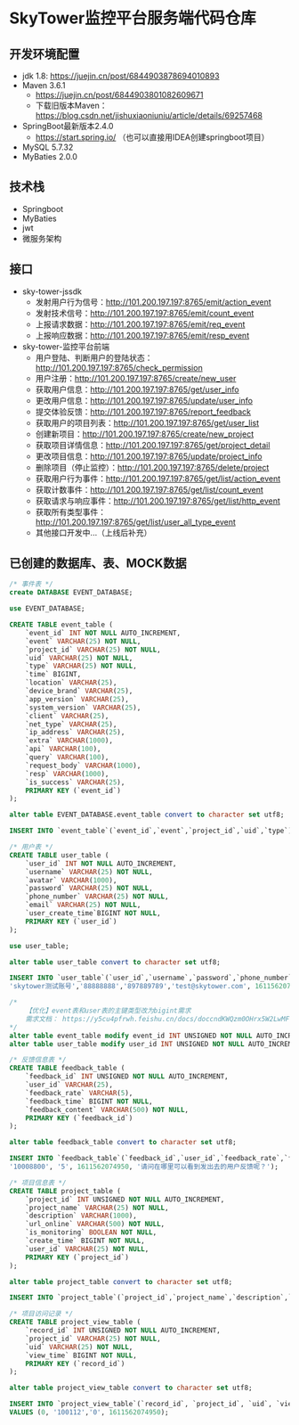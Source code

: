 # SkyTower监控平台服务端代码仓库

## 开发环境配置
- jdk 1.8: https://juejin.cn/post/6844903878694010893 
- Maven 3.6.1
    - https://juejin.cn/post/6844903801082609671 
    - 下载旧版本Maven：https://blog.csdn.net/jishuxiaoniuniu/article/details/69257468
- SpringBoot最新版本2.4.0
    - https://start.spring.io/ （也可以直接用IDEA创建springboot项目）
- MySQL 5.7.32
- MyBaties 2.0.0

## 技术栈
- Springboot
- MyBaties
- jwt
- 微服务架构

## 接口
- sky-tower-jssdk
    - 发射用户行为信号：http://101.200.197.197:8765/emit/action_event
    - 发射技术信号：http://101.200.197.197:8765/emit/count_event
    - 上报请求数据：http://101.200.197.197:8765/emit/req_event
    - 上报响应数据：http://101.200.197.197:8765/emit/resp_event
- sky-tower-监控平台前端
    - 用户登陆、判断用户的登陆状态：http://101.200.197.197:8765/check_permission
    - 用户注册：http://101.200.197.197:8765/create/new_user
    - 获取用户信息：http://101.200.197.197:8765/get/user_info
    - 更改用户信息：http://101.200.197.197:8765/update/user_info
    - 提交体验反馈：http://101.200.197.197:8765/report_feedback
    - 获取用户的项目列表：http://101.200.197.197:8765/get/user_list
    - 创建新项目：http://101.200.197.197:8765/create/new_project
    - 获取项目详情信息：http://101.200.197.197:8765/get/project_detail
    - 更改项目信息：http://101.200.197.197:8765/update/project_info
    - 删除项目（停止监控）：http://101.200.197.197:8765/delete/project
    - 获取用户行为事件：http://101.200.197.197:8765/get/list/action_event
    - 获取计数事件：http://101.200.197.197:8765/get/list/count_event
    - 获取请求与响应事件：http://101.200.197.197:8765/get/list/http_event
    - 获取所有类型事件：http://101.200.197.197:8765/get/list/user_all_type_event
    - 其他接口开发中...（上线后补充）
    
## 已创建的数据库、表、MOCK数据
```sql
/* 事件表 */
create DATABASE EVENT_DATABASE;

use EVENT_DATABASE;

CREATE TABLE event_table (
    `event_id` INT NOT NULL AUTO_INCREMENT,
    `event` VARCHAR(25) NOT NULL,
    `project_id` VARCHAR(25) NOT NULL,
    `uid` VARCHAR(25) NOT NULL,
    `type` VARCHAR(25) NOT NULL,
    `time` BIGINT,
    `location` VARCHAR(25),
    `device_brand` VARCHAR(25),
    `app_version` VARCHAR(25),
    `system_version` VARCHAR(25),
    `client` VARCHAR(25),
    `net_type` VARCHAR(25),
    `ip_address` VARCHAR(25),
    `extra` VARCHAR(1000),
    `api` VARCHAR(100),
    `query` VARCHAR(100),
    `request_body` VARCHAR(1000),
    `resp` VARCHAR(1000),
    `is_success` VARCHAR(25),
    PRIMARY KEY (`event_id`)
);  

alter table EVENT_DATABASE.event_table convert to character set utf8;

INSERT INTO `event_table`(`event_id`,`event`,`project_id`,`uid`,`type`) VALUES (10001,'image_upload','5612300','897889789','count');  

/* 用户表 */
CREATE TABLE user_table (
    `user_id` INT NOT NULL AUTO_INCREMENT,
    `username` VARCHAR(25) NOT NULL,
    `avatar` VARCHAR(1000),
    `password` VARCHAR(25) NOT NULL,
    `phone_number` VARCHAR(25) NOT NULL,
    `email` VARCHAR(25) NOT NULL,
    `user_create_time`BIGINT NOT NULL,
    PRIMARY KEY (`user_id`)
);  

use user_table;

alter table user_table convert to character set utf8;

INSERT INTO `user_table`(`user_id`,`username`,`password`,`phone_number`,`email`, `user_create_time`) VALUES (10088888,
'skytower测试账号','88888888','897889789','test@skytower.com', 1611562074950);

/*
    【优化】event表和user表的主键类型改为bigint需求
    需求文档： https://y5cu4pfrwh.feishu.cn/docs/doccndKWQzm0OHrx5W2LwMFrmTh
*/
alter table event_table modify event_id INT UNSIGNED NOT NULL AUTO_INCREMENT;
alter table user_table modify user_id INT UNSIGNED NOT NULL AUTO_INCREMENT;

/* 反馈信息表 */
CREATE TABLE feedback_table (
    `feedback_id` INT UNSIGNED NOT NULL AUTO_INCREMENT,
    `user_id` VARCHAR(25),
    `feedback_rate` VARCHAR(5),
    `feedback_time` BIGINT NOT NULL,
    `feedback_content` VARCHAR(500) NOT NULL,
    PRIMARY KEY (`feedback_id`)
);  

alter table feedback_table convert to character set utf8;

INSERT INTO `feedback_table`(`feedback_id`,`user_id`,`feedback_rate`,`feedback_time`,`feedback_content`) VALUES (1001,
'10008800', '5', 1611562074950, '请问在哪里可以看到发出去的用户反馈呢？');

/* 项目信息表 */
CREATE TABLE project_table (
    `project_id` INT UNSIGNED NOT NULL AUTO_INCREMENT,
    `project_name` VARCHAR(25) NOT NULL,
    `description` VARCHAR(1000),
    `url_online` VARCHAR(500) NOT NULL,
    `is_monitoring` BOOLEAN NOT NULL,
    `create_time` BIGINT NOT NULL,
    `user_id` VARCHAR(25) NOT NULL,
    PRIMARY KEY (`project_id`)
); 

alter table project_table convert to character set utf8;

INSERT INTO `project_table`(`project_id`,`project_name`,`description`,`url_online`,`is_monitoring`, `create_time`, `user_id`) VALUES (100111, 'cat的个人博客', 'cat的个人心情随笔', 'https://www.hahaha123456.com', 1, 1611562074950, '10008800');

/* 项目访问记录 */
CREATE TABLE project_view_table (
    `record_id` INT UNSIGNED NOT NULL AUTO_INCREMENT,
    `project_id` VARCHAR(25) NOT NULL,
    `uid` VARCHAR(25) NOT NULL,
    `view_time` BIGINT NOT NULL,
    PRIMARY KEY (`record_id`)
); 

alter table project_view_table convert to character set utf8;

INSERT INTO `project_view_table`(`record_id`, `project_id`, `uid`, `view_time`) 
VALUES (0, '100112','0', 1611562074950);
```

